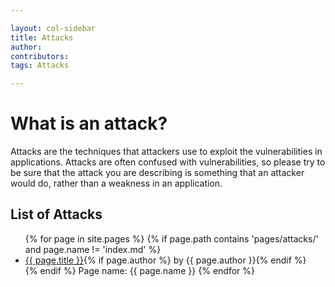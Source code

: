 ```yaml
---

layout: col-sidebar
title: Attacks
author:
contributors:
tags: Attacks

---
```


# What is an attack?

Attacks are the techniques that attackers use to exploit the vulnerabilities in applications. Attacks are often confused with vulnerabilities, so please try to be sure that the attack you are describing is something that an attacker would do, rather than a weakness in an application.

## List of Attacks

<ul>
{% for page in site.pages %}
    {% if page.path contains 'pages/attacks/' and page.name != 'index.md' %}
    <li><a href='/www-community{{ page.url }}'>{{ page.title }}</a>{% if page.author %} by {{ page.author }}{% endif %}</li>
    {% endif %}
    Page name: {{ page.name }}
{% endfor %}
</ul>